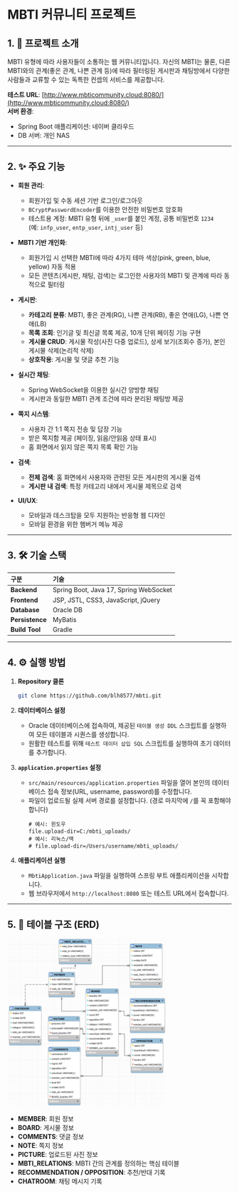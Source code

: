 # MBTI 커뮤니티 프로젝트

## 1. 📖 프로젝트 소개

MBTI 유형에 따라 사용자들이 소통하는 웹 커뮤니티입니다. 자신의 MBTI는 물론, 다른 MBTI와의 관계(좋은 관계, 나쁜 관계 등)에 따라 필터링된 게시판과 채팅방에서 다양한 사람들과 교류할 수 있는 독특한 컨셉의 서비스를 제공합니다.

**테스트 URL**: [http://www.mbticommunity.cloud:8080/](http://www.mbticommunity.cloud:8080/)  
**서버 환경**:  
* Spring Boot 애플리케이션: 네이버 클라우드
* DB 서버: 개인 NAS

---

## 2. ✨ 주요 기능

* **회원 관리**:
    * 회원가입 및 수동 세션 기반 로그인/로그아웃
    * `BCryptPasswordEncoder`를 이용한 안전한 비밀번호 암호화
    * 테스트용 계정: MBTI 유형 뒤에 `_user`를 붙인 계정, 공통 비밀번호 `1234`  
      (예: `infp_user`, `entp_user`, `intj_user` 등)

* **MBTI 기반 개인화**:
    * 회원가입 시 선택한 MBTI에 따라 4가지 테마 색상(pink, green, blue, yellow) 자동 적용
    * 모든 콘텐츠(게시판, 채팅, 검색)는 로그인한 사용자의 MBTI 및 관계에 따라 동적으로 필터링

* **게시판**:
    * **카테고리 분류**: MBTI, 좋은 관계(RG), 나쁜 관계(RB), 좋은 연애(LG), 나쁜 연애(LB)
    * **목록 조회**: 인기글 및 최신글 목록 제공, 10개 단위 페이징 기능 구현
    * **게시물 CRUD**: 게시물 작성(사진 다중 업로드), 상세 보기(조회수 증가), 본인 게시물 삭제(논리적 삭제)
    * **상호작용**: 게시물 및 댓글 추천 기능

* **실시간 채팅**:
    * Spring WebSocket을 이용한 실시간 양방향 채팅
    * 게시판과 동일한 MBTI 관계 조건에 따라 분리된 채팅방 제공

* **쪽지 시스템**:
    * 사용자 간 1:1 쪽지 전송 및 답장 기능
    * 받은 쪽지함 제공 (페이징, 읽음/안읽음 상태 표시)
    * 홈 화면에서 읽지 않은 쪽지 목록 확인 기능

* **검색**:
    * **전체 검색**: 홈 화면에서 사용자와 관련된 모든 게시판의 게시물 검색
    * **게시판 내 검색**: 특정 카테고리 내에서 게시물 제목으로 검색

* **UI/UX**:
    * 모바일과 데스크탑을 모두 지원하는 반응형 웹 디자인
    * 모바일 환경을 위한 햄버거 메뉴 제공

---

## 3. 🛠️ 기술 스택

| 구분 | 기술 |
| :--- | :--- |
| **Backend** | Spring Boot, Java 17, Spring WebSocket |
| **Frontend** | JSP, JSTL, CSS3, JavaScript, jQuery |
| **Database** | Oracle DB |
| **Persistence** | MyBatis |
| **Build Tool** | Gradle |

---

## 4. ⚙️ 실행 방법

1.  **Repository 클론**
    ```bash
    git clone https://github.com/blh8577/mbti.git
    ```

2.  **데이터베이스 설정**
    * Oracle 데이터베이스에 접속하여, 제공된 `테이블 생성 DDL` 스크립트를 실행하여 모든 테이블과 시퀀스를 생성합니다.
    * 원활한 테스트를 위해 `테스트 데이터 삽입 SQL` 스크립트를 실행하여 초기 데이터를 추가합니다.

3.  **`application.properties` 설정**
    * `src/main/resources/application.properties` 파일을 열어 본인의 데이터베이스 접속 정보(URL, username, password)를 수정합니다.
    * 파일이 업로드될 실제 서버 경로를 설정합니다. (경로 마지막에 `/`를 꼭 포함해야 합니다)
        ```properties
        # 예시: 윈도우
        file.upload-dir=C:/mbti_uploads/
        # 예시: 리눅스/맥
        # file.upload-dir=/Users/username/mbti_uploads/
        ```

4.  **애플리케이션 실행**
    * `MbtiApplication.java` 파일을 실행하여 스프링 부트 애플리케이션을 시작합니다.
    * 웹 브라우저에서 `http://localhost:8080` 또는 테스트 URL에서 접속합니다.

---

## 5. 📝 테이블 구조 (ERD)

![ERD](src/main/webapp/images/ERD.png)

* **MEMBER**: 회원 정보
* **BOARD**: 게시물 정보
* **COMMENTS**: 댓글 정보
* **NOTE**: 쪽지 정보
* **PICTURE**: 업로드된 사진 정보
* **MBTI_RELATIONS**: MBTI 간의 관계를 정의하는 핵심 테이블
* **RECOMMENDATION / OPPOSITION**: 추천/반대 기록
* **CHATROOM**: 채팅 메시지 기록
